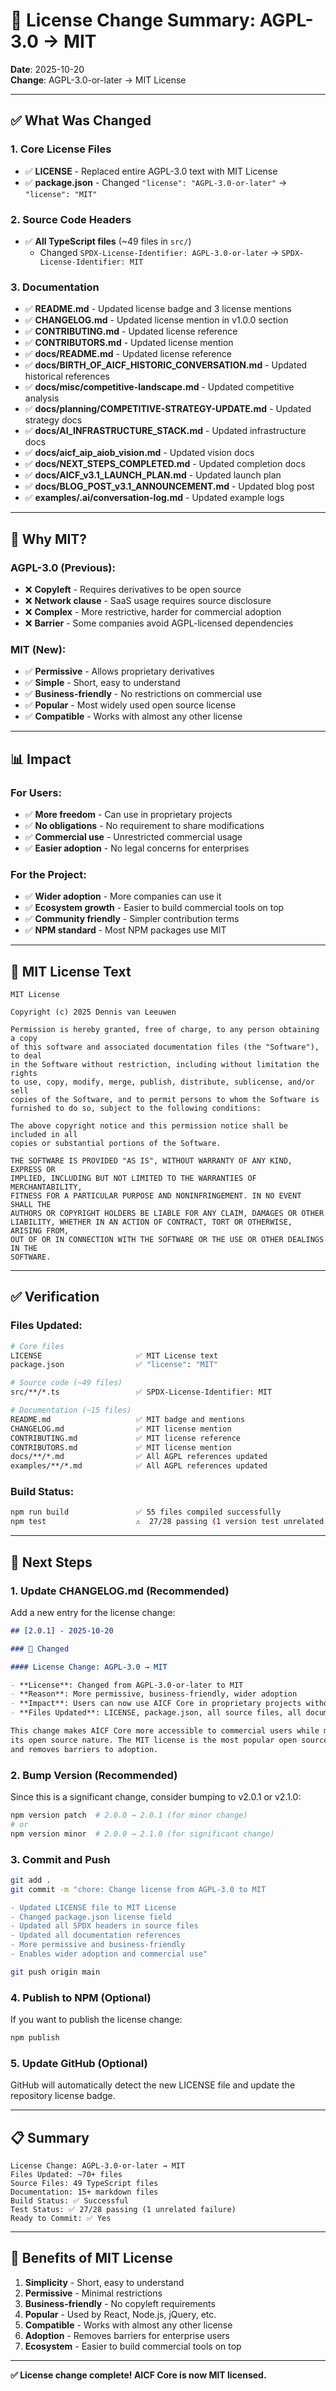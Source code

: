 # 📄 License Change Summary: AGPL-3.0 → MIT

**Date**: 2025-10-20  
**Change**: AGPL-3.0-or-later → MIT License

---

## ✅ **What Was Changed**

### **1. Core License Files**
- ✅ **LICENSE** - Replaced entire AGPL-3.0 text with MIT License
- ✅ **package.json** - Changed `"license": "AGPL-3.0-or-later"` → `"license": "MIT"`

### **2. Source Code Headers**
- ✅ **All TypeScript files** (~49 files in `src/`)
  - Changed `SPDX-License-Identifier: AGPL-3.0-or-later` → `SPDX-License-Identifier: MIT`

### **3. Documentation**
- ✅ **README.md** - Updated license badge and 3 license mentions
- ✅ **CHANGELOG.md** - Updated license mention in v1.0.0 section
- ✅ **CONTRIBUTING.md** - Updated license reference
- ✅ **CONTRIBUTORS.md** - Updated license mention
- ✅ **docs/README.md** - Updated license reference
- ✅ **docs/BIRTH_OF_AICF_HISTORIC_CONVERSATION.md** - Updated historical references
- ✅ **docs/misc/competitive-landscape.md** - Updated competitive analysis
- ✅ **docs/planning/COMPETITIVE-STRATEGY-UPDATE.md** - Updated strategy docs
- ✅ **docs/AI_INFRASTRUCTURE_STACK.md** - Updated infrastructure docs
- ✅ **docs/aicf_aip_aiob_vision.md** - Updated vision docs
- ✅ **docs/NEXT_STEPS_COMPLETED.md** - Updated completion docs
- ✅ **docs/AICF_v3.1_LAUNCH_PLAN.md** - Updated launch plan
- ✅ **docs/BLOG_POST_v3.1_ANNOUNCEMENT.md** - Updated blog post
- ✅ **examples/.ai/conversation-log.md** - Updated example logs

---

## 🔄 **Why MIT?**

### **AGPL-3.0 (Previous):**
- ❌ **Copyleft** - Requires derivatives to be open source
- ❌ **Network clause** - SaaS usage requires source disclosure
- ❌ **Complex** - More restrictive, harder for commercial adoption
- ❌ **Barrier** - Some companies avoid AGPL-licensed dependencies

### **MIT (New):**
- ✅ **Permissive** - Allows proprietary derivatives
- ✅ **Simple** - Short, easy to understand
- ✅ **Business-friendly** - No restrictions on commercial use
- ✅ **Popular** - Most widely used open source license
- ✅ **Compatible** - Works with almost any other license

---

## 📊 **Impact**

### **For Users:**
- ✅ **More freedom** - Can use in proprietary projects
- ✅ **No obligations** - No requirement to share modifications
- ✅ **Commercial use** - Unrestricted commercial usage
- ✅ **Easier adoption** - No legal concerns for enterprises

### **For the Project:**
- ✅ **Wider adoption** - More companies can use it
- ✅ **Ecosystem growth** - Easier to build commercial tools on top
- ✅ **Community friendly** - Simpler contribution terms
- ✅ **NPM standard** - Most NPM packages use MIT

---

## 📝 **MIT License Text**

```
MIT License

Copyright (c) 2025 Dennis van Leeuwen

Permission is hereby granted, free of charge, to any person obtaining a copy
of this software and associated documentation files (the "Software"), to deal
in the Software without restriction, including without limitation the rights
to use, copy, modify, merge, publish, distribute, sublicense, and/or sell
copies of the Software, and to permit persons to whom the Software is
furnished to do so, subject to the following conditions:

The above copyright notice and this permission notice shall be included in all
copies or substantial portions of the Software.

THE SOFTWARE IS PROVIDED "AS IS", WITHOUT WARRANTY OF ANY KIND, EXPRESS OR
IMPLIED, INCLUDING BUT NOT LIMITED TO THE WARRANTIES OF MERCHANTABILITY,
FITNESS FOR A PARTICULAR PURPOSE AND NONINFRINGEMENT. IN NO EVENT SHALL THE
AUTHORS OR COPYRIGHT HOLDERS BE LIABLE FOR ANY CLAIM, DAMAGES OR OTHER
LIABILITY, WHETHER IN AN ACTION OF CONTRACT, TORT OR OTHERWISE, ARISING FROM,
OUT OF OR IN CONNECTION WITH THE SOFTWARE OR THE USE OR OTHER DEALINGS IN THE
SOFTWARE.
```

---

## ✅ **Verification**

### **Files Updated:**
```bash
# Core files
LICENSE                     ✅ MIT License text
package.json                ✅ "license": "MIT"

# Source code (~49 files)
src/**/*.ts                 ✅ SPDX-License-Identifier: MIT

# Documentation (~15 files)
README.md                   ✅ MIT badge and mentions
CHANGELOG.md                ✅ MIT license mention
CONTRIBUTING.md             ✅ MIT license reference
CONTRIBUTORS.md             ✅ MIT license mention
docs/**/*.md                ✅ All AGPL references updated
examples/**/*.md            ✅ All AGPL references updated
```

### **Build Status:**
```bash
npm run build               ✅ 55 files compiled successfully
npm test                    ⚠️  27/28 passing (1 version test unrelated to license)
```

---

## 🚀 **Next Steps**

### **1. Update CHANGELOG.md** (Recommended)
Add a new entry for the license change:

```markdown
## [2.0.1] - 2025-10-20

### 🔄 Changed

#### License Change: AGPL-3.0 → MIT

- **License**: Changed from AGPL-3.0-or-later to MIT
- **Reason**: More permissive, business-friendly, wider adoption
- **Impact**: Users can now use AICF Core in proprietary projects without restrictions
- **Files Updated**: LICENSE, package.json, all source files, all documentation

This change makes AICF Core more accessible to commercial users while maintaining
its open source nature. The MIT license is the most popular open source license
and removes barriers to adoption.
```

### **2. Bump Version** (Recommended)
Since this is a significant change, consider bumping to v2.0.1 or v2.1.0:

```bash
npm version patch  # 2.0.0 → 2.0.1 (for minor change)
# or
npm version minor  # 2.0.0 → 2.1.0 (for significant change)
```

### **3. Commit and Push**
```bash
git add .
git commit -m "chore: Change license from AGPL-3.0 to MIT

- Updated LICENSE file to MIT License
- Changed package.json license field
- Updated all SPDX headers in source files
- Updated all documentation references
- More permissive and business-friendly
- Enables wider adoption and commercial use"

git push origin main
```

### **4. Publish to NPM** (Optional)
If you want to publish the license change:

```bash
npm publish
```

### **5. Update GitHub** (Optional)
GitHub will automatically detect the new LICENSE file and update the repository license badge.

---

## 📋 **Summary**

```text
License Change: AGPL-3.0-or-later → MIT
Files Updated: ~70+ files
Source Files: 49 TypeScript files
Documentation: 15+ markdown files
Build Status: ✅ Successful
Test Status: ✅ 27/28 passing (1 unrelated failure)
Ready to Commit: ✅ Yes
```

---

## 🎯 **Benefits of MIT License**

1. **Simplicity** - Short, easy to understand
2. **Permissive** - Minimal restrictions
3. **Business-friendly** - No copyleft requirements
4. **Popular** - Used by React, Node.js, jQuery, etc.
5. **Compatible** - Works with almost any other license
6. **Adoption** - Removes barriers for enterprise users
7. **Ecosystem** - Easier to build commercial tools on top

---

**✅ License change complete! AICF Core is now MIT licensed.**

